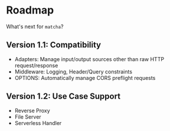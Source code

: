 # Roadmap

What's next for `matcha`?

## Version 1.1: Compatibility

- Adapters: Manage input/output sources other than raw HTTP request/response
- Middleware: Logging, Header/Query constraints
- OPTIONS: Automatically manage CORS preflight requests

## Version 1.2: Use Case Support

- Reverse Proxy
- File Server
- Serverless Handler
